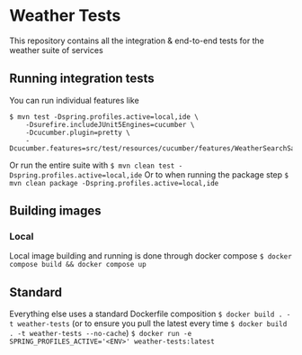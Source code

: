 # Weather Tests
This repository contains all the integration & end-to-end tests for the weather suite of services

## Running integration tests
You can run individual features like
```
$ mvn test -Dspring.profiles.active=local,ide \
    -Dsurefire.includeJUnit5Engines=cucumber \
    -Dcucumber.plugin=pretty \
    -Dcucumber.features=src/test/resources/cucumber/features/WeatherSearchSaveBasic.feature
```
Or run the entire suite with
```$ mvn clean test -Dspring.profiles.active=local,ide```
Or to when running the package step
```$ mvn clean package -Dspring.profiles.active=local,ide```

## Building images

### Local
Local image building and running is done through docker compose
```$ docker compose build && docker compose up```

## Standard
Everything else uses a standard Dockerfile composition
```$ docker build . -t weather-tests``` (or to ensure you pull the latest every time ```$ docker build . -t weather-tests --no-cache```)
```$ docker run -e SPRING_PROFILES_ACTIVE='<ENV>' weather-tests:latest```